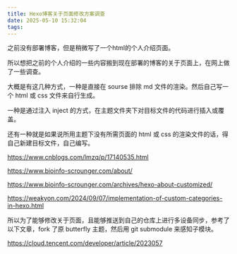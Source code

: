 ```yaml
---
title: Hexo博客关于页面修改方案调查
date: 2025-05-10 15:32:04
tags:
---
```


<!-- more --> 

之前没有部署博客，但是稍微写了一个html的个人介绍页面。

所以想把之前的个人介绍的一些内容搬到现在部署的博客的关于页面上，在网上做了一些调查。

大概是有这几种方式，一种是直接在 sourse 排除 md 文件的渲染。然后自己写一个 html 或 css 文件来自行生成。

一种是通过注入 inject 的方式，在主题文件夹下对目标文件的代码进行插入或覆盖。

还有一种就是如果说所用主题下没有所需页面的 html 或 css 的渲染文件的话，得自己新建目标文件，自己编写。

https://www.cnblogs.com/lmzq/p/17140535.html

https://www.bioinfo-scrounger.com/about/

https://www.bioinfo-scrounger.com/archives/hexo-about-customized/

https://weakyon.com/2024/09/07/implementation-of-custom-categories-in-hexo.html

所以为了能够修改关于页面，且能够推送到自己的仓库上进行多设备同步，参考了以下文章，fork 了原 butterfly 主题，然后用 git submodule 来感知子模块。

https://cloud.tencent.com/developer/article/2023057